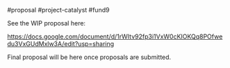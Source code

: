 #proposal #project-catalyst  #fund9 

See the WIP proposal here:

https://docs.google.com/document/d/1rWItv92fp3i1VxW0cKIOKQq8POfwedu3VxGUdMxlw3A/edit?usp=sharing

Final proposal will be here once proposals are submitted.

